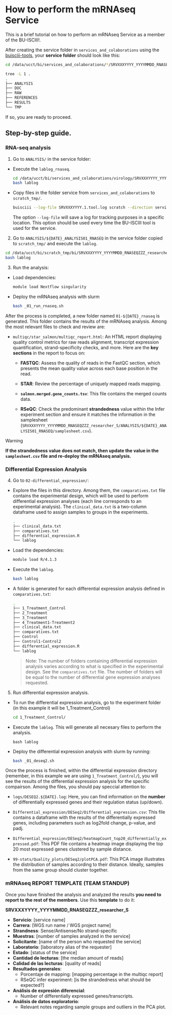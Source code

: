 # How to perform the mRNAseq Service

This is a brief tutorial on how to perform an mRNAseq Service as a member of the BU-ISCIII!.

After creating the service folder in `services_and_colaborations` using the [buisciii-tools](https://github.com/BU-ISCIII/buisciii-tools), your **service folder** should look like this:

```bash
cd /data/ucct/bi/services_and_colaborations/*/SRVXXXYYYY_YYYYMMDD_RNASEQZZZ_researcher_S/

tree -L 1 .
.
├── ANALYSIS
├── DOC
├── RAW
├── REFERENCES
├── RESULTS
└── TMP
```

If so, you are ready to proceed.

## Step-by-step guide.

### RNA-seq analysis

1. Go to `ANALYSIS/` in the service folder:
  - Execute the `lablog_rnaseq`.
    ```bash
    cd /data/ucct/bi/services_and_colaborations/virology/SRVXXXYYYY_YYYYMMDD_RNASEQZZZ_researcher_S/ANALYSIS
    bash lablog
    ```

  - Copy files in the folder service from `services_and_colaborations` to `scratch_tmp/`.
    ```bash
    buisciii --log-file SRVXXXYYYY.1.tool.log scratch --direction service_to_scratch SRVXXXYYYY.1
    ```
    The option `--log-file` will save a log for tracking purposes in a specific location. This option should be used every time the BU-ISCIII tool is used for the service.

2. Go to `ANALYSIS/${DATE}_ANALYSIS01_RNASEQ` in the service folder copied to `scratch_tmp/` and execute the `lablog`.
  ```bash
  cd /data/ucct/bi/scratch_tmp/bi/SRVXXXYYYY_YYYYMMDD_RNASEQZZZ_researcher_S/ANALYSIS/${DATE}_ANALYSIS01_RNASEQ
  bash lablog
  ```

3. Run the analysis:
  - Load dependencies:
    ```bash
    module load Nextflow singularity
    ```

  - Deploy the mRNAseq analysis with slurm
    ```bash
    bash _01_run_rnaseq.sh
    ```

After the process is completed, a new folder named `01-${DATE}_rnaseq` is generated. This folder contains the results of the mRNAseq analysis. Among the most relevant files to check and review are:

- `multiqc/star_salmon/multiqc_report.html`: An HTML report displaying quality control metrics for raw reads alignment, transcript expression quantification, strand-specificity checks, and more. Here are the **key sections** in the report to focus on:

  - **FASTQC**: Assess the quality of reads in the FastQC section, which presents the mean quality value across each base position in the read.

  - **STAR**: Review the percentage of uniquely mapped reads mapping.
  
  - **`salmon.merged.gene_counts.tsv`**: This file contains the merged counts data.

  - **RSeQC**: Check the predominant **strandedness** value within the Infer experiment section and ensure it matches the information in the samplesheet (`SRVXXXYYYY_YYYYMMDD_RNASEQZZZ_researcher_S/ANALYSIS/${DATE}_ANALYSIS01_RNASEQ/samplesheet.csv`).

>[!WARNING]
>**If the strandedness value does not match, then update the value in the `samplesheet.csv` file and re-deploy the mRNAseq analysis.**


### Differential Expression Analysis

4. Go to `02-differential_expression/`:
  - Explore the files in this directory. Among them, the `comparatives.txt` file contains the experimental design, which will be used to perform differential expression analyses (each line corresponds to an experimental analysis). The `clinical_data.txt` is a two-column dataframe used to assign samples to groups in the experiments.
    ```bash
    .
    ├── clinical_data.txt
    ├── comparatives.txt
    ├── differential_expression.R
    └── lablog
    ```
  - Load the dependencies: 
    ```bash
    module load R/4.1.3
    ```

  - Execute the `lablog`.
    ```bash
    bash lablog
    ```

  - A folder is generated for each differential expression analysis defined in `comparatives.txt`:
    ```bash
    .
    ├── 1_Treatment_Control
    ├── 2_Treatment
    ├── 3_Treatment
    ├── 4_Treatment1-Treatment2
    ├── clinical_data.txt
    ├── comparatives.txt
    ├── Control
    ├── Control1-Control2
    ├── differential_expression.R
    └── lablog
    ```

    > Note: The number of folders containing differential expression analysis varies according to what is specified in the experimental design. See the `comparatives.txt` file. The number of folders will be equal to the number of differential gene expression analyses requested.

5. Run differential expression analysis.
  - To run the differential expression analysis, go to the experiment folder (in this example it will be  1_Treatment_Control)
    ```bash
    cd 1_Treatment_Control/
    ```
  - Execute the `lablog`. This will generate all necesary files to perform the analysis.
    ```
    bash lablog
    ```
  - Deploy the differential expression analysis with slurm by running:
    ```bash
    bash _01_deseq2.sh
    ```

Once the process is finished, within the differential expression directory (remember, in this example we are using `1_Treatment_Control/`), you will see the results of the differential expression analysis for the specific compairson. Among the files, you should pay speccial attention to:

- `logs/DESEQ2.${DATE}.log`: Here, you can find information on the **number** of differentially expressed genes and their regulation status (up/down).

- `Differential_expression/DESeq2/Differential_expression.csv`: This file contains a dataframe with the results of the differentially expressed genes, including parameters such as log2fold change, p-value, and padj.

- `Differential_expression/DESeq2/heatmapCount_top20_differentially_expressed.pdf`: This PDF file contains a heatmap image displaying the top 20 most expressed genes clustered by sample distance.

- `99-stats/Quality_plots/DESeq2/plotPCA.pdf`: This PCA image illustrates the distribution of samples according to their distance. Ideally, samples from the same group should cluster together.


### mRNAseq REPORT TEMPLATE (TEAM STANDUP)

Once you have finished the analysis and analyzed the results **you need to report to the rest of the members**. Use this **template** to do it:

**SRVXXXYYYY_YYYYMMDD_RNASEQZZZ_researcher_S**
* **Servicio**: [service name]
* **Carrera**: [WGS run name / WGS project name]
* **Strandness**: Sense/Antisense/No strand-specific
* **Muestras**: [number of samples analyzed in the service]
* **Solicitante**: [name of the person who requested the service]
* **Laboratorio**: [laboratory alias of the requester]
* **Estado**: [status of the service]
* **Cantidad de lecturas**: [the median amount of reads]
* **Calidad de las lecturas**: [quality of reads]
* **Resultados generales**:
  * Porcentaje de mapping: [mapping percentage in the multiqc report]
  * RSeQC infer experiment: [is the strandedness what should be expected?]
* **Análisis de expresión diferencial**:
  * Number of differentially expressed genes/transcripts.
* **Análisis de datos exploratorio**:
  * Relevant notes regarding sample groups and outliers in the PCA plot.

